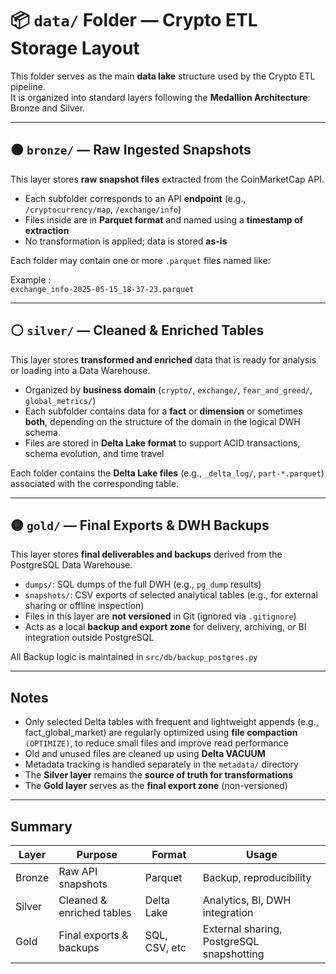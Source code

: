 # 📦 `data/` Folder — Crypto ETL Storage Layout

This folder serves as the main **data lake** structure used by the Crypto ETL pipeline.  
It is organized into standard layers following the **Medallion Architecture**: Bronze and Silver.

---

## 🟤 `bronze/` — Raw Ingested Snapshots

This layer stores **raw snapshot files** extracted from the CoinMarketCap API.

- Each subfolder corresponds to an API **endpoint** (e.g., `/cryptocurrency/map`, `/exchange/info`)
- Files inside are in **Parquet format** and named using a **timestamp of extraction**
- No transformation is applied; data is stored **as-is**

Each folder may contain one or more `.parquet` files named like:

Example :  
`exchange_info-2025-05-15_18-37-23.parquet`

---

## ⚪ `silver/` — Cleaned & Enriched Tables

This layer stores **transformed and enriched** data that is ready for analysis or loading into a Data Warehouse.

- Organized by **business domain** (`crypto/`, `exchange/`, `fear_and_greed/`, `global_metrics/`)
- Each subfolder contains data for a **fact** or **dimension** or sometimes **both**, depending on the structure of the domain in the logical DWH   schema.
- Files are stored in **Delta Lake format** to support ACID transactions, schema evolution, and time travel


Each folder contains the **Delta Lake files** (e.g., `_delta_log/`, `part-*.parquet`) associated with the corresponding table.

---

## 🟡 `gold/` — Final Exports & DWH Backups

This layer stores **final deliverables and backups** derived from the PostgreSQL Data Warehouse.

- `dumps/`: SQL dumps of the full DWH (e.g., `pg_dump` results)
- `snapshots/`: CSV exports of selected analytical tables (e.g., for external sharing or offline inspection)
- Files in this layer are **not versioned** in Git (ignored via `.gitignore`)
- Acts as a local **backup and export zone** for delivery, archiving, or BI integration outside PostgreSQL

All Backup logic is maintained in `src/db/backup_postgres.py` 

---

## Notes

- Only selected Delta tables with frequent and lightweight appends (e.g., fact_global_market) are regularly optimized using **file compaction**
 `(OPTIMIZE)`, to reduce small files and improve read performance
- Old and unused files are cleaned up using **Delta VACUUM**
- Metadata tracking is handled separately in the `metadata/` directory
- The **Silver layer** remains the **source of truth for transformations**
- The **Gold layer** serves as the **final export zone** (non-versioned)

---

##  Summary

| Layer  | Purpose                   | Format        | Usage                                     |
|--------|---------------------------|---------------|-------------------------------------------|
| Bronze | Raw API snapshots         | Parquet       | Backup, reproducibility                   |
| Silver | Cleaned & enriched tables | Delta Lake    | Analytics, BI, DWH integration            |
| Gold   | Final exports & backups   | SQL, CSV, etc | External sharing, PostgreSQL snapshotting |

